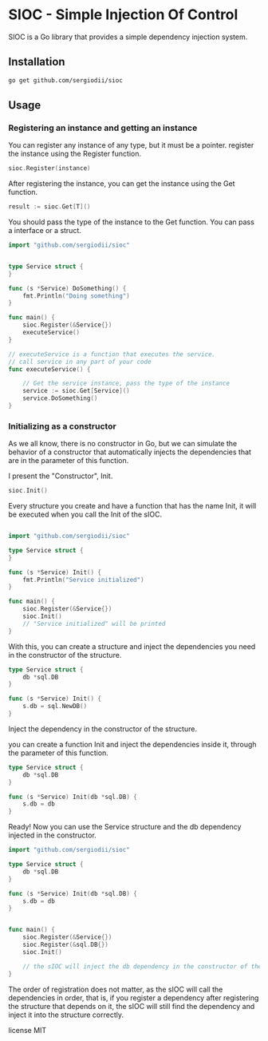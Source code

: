 # SIOC - Simple Injection Of Control

SIOC is a Go library that provides a simple dependency injection system.

## Installation

```bash
go get github.com/sergiodii/sioc
```

## Usage 

### Registering an instance and getting an instance


You can register any instance of any type, but it must be a pointer.
register the instance using the Register function.

```go
sioc.Register(instance)
```

After registering the instance, you can get the instance using the Get function.

```go
result := sioc.Get[T]()
```

You should pass the type of the instance to the Get function. You can pass a interface or a struct.

```go
import "github.com/sergiodii/sioc"


type Service struct {
}

func (s *Service) DoSomething() {
	fmt.Println("Doing something")
}

func main() {
	sioc.Register(&Service{})
	executeService()
}

// executeService is a function that executes the service.
// call service in any part of your code
func executeService() {

    // Get the service instance, pass the type of the instance
	service := sioc.Get[Service]()
	service.DoSomething()
}

```

### Initializing as a constructor

As we all know, there is no constructor in Go, but we can simulate the behavior of a constructor that automatically injects the dependencies that are in the parameter of this function.

I present the "Constructor", Init.

```go
sioc.Init()
```

Every structure you create and have a function that has the name Init, it will be executed when you call the Init of the sIOC.

```go

import "github.com/sergiodii/sioc"

type Service struct {
}

func (s *Service) Init() {
	fmt.Println("Service initialized")
}

func main() {
	sioc.Register(&Service{})
	sioc.Init()
    // "Service initialized" will be printed
}
```

With this, you can create a structure and inject the dependencies you need in the constructor of the structure.

```go
type Service struct {
    db *sql.DB
}

func (s *Service) Init() {
    s.db = sql.NewDB()
}
```

Inject the dependency in the constructor of the structure.

you can create a function Init and inject the dependencies inside it, through the parameter of this function.

```go
type Service struct {
    db *sql.DB
}

func (s *Service) Init(db *sql.DB) {
    s.db = db
}
```

Ready! Now you can use the Service structure and the db dependency injected in the constructor.

```go
import "github.com/sergiodii/sioc"

type Service struct {
    db *sql.DB
}

func (s *Service) Init(db *sql.DB) {
    s.db = db
}


func main() {
	sioc.Register(&Service{})
	sioc.Register(&sql.DB{})
	sioc.Init()

    // the sIOC will inject the db dependency in the constructor of the Service structure
}
```

The order of registration does not matter, as the sIOC will call the dependencies in order, that is, if you register a dependency after registering the structure that depends on it, the sIOC will still find the dependency and inject it into the structure correctly.


license MIT